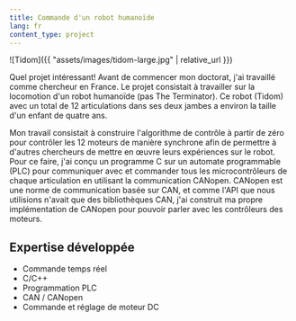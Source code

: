 ```yaml
---
title: Commande d'un robot humanoïde
lang: fr
content_type: project
---
```


![Tidom]({{ "assets/images/tidom-large.jpg" | relative_url }})

Quel projet intéressant! Avant de commencer mon doctorat, j'ai travaillé comme chercheur en France. Le projet consistait à travailler sur la locomotion d'un robot humanoïde (pas The Terminator). Ce robot (Tidom) avec un total de 12 articulations dans ses deux jambes a environ la taille d'un enfant de quatre ans.

Mon travail consistait à construire l'algorithme de contrôle à partir de zéro pour contrôler les 12 moteurs de manière synchrone afin de permettre à d'autres chercheurs de mettre en œuvre leurs expériences sur le robot. Pour ce faire, j'ai conçu un programme C sur un automate programmable (PLC) pour communiquer avec et commander tous les microcontrôleurs de chaque articulation en utilisant la communication CANopen. CANopen est une norme de communication basée sur CAN, et comme l'API que nous utilisions n'avait que des bibliothèques CAN, j'ai construit ma propre implémentation de CANopen pour pouvoir parler avec les contrôleurs des moteurs.

## Expertise développée
- Commande temps réel
- C/C++
- Programmation PLC
- CAN / CANopen
- Commande et réglage de moteur DC
